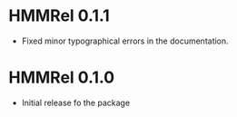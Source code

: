 # HMMRel 0.1.1


- Fixed minor typographical errors in the documentation.


# HMMRel 0.1.0

- Initial release fo the package
